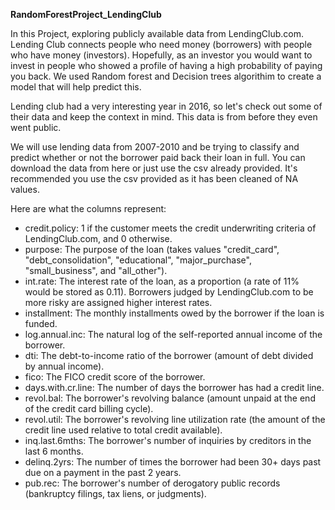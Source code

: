 **RandomForestProject_LendingClub**

In this Project, exploring publicly available data from LendingClub.com. Lending Club connects people who need money (borrowers) with people who have money (investors). Hopefully, as an investor you would want to invest in people who showed a profile of having a high probability of paying you back. We used Random forest and Decision trees algorithim to create a model that will help predict this.

Lending club had a very interesting year in 2016, so let's check out some of their data and keep the context in mind. This data is from before they even went public.

We will use lending data from 2007-2010 and be trying to classify and predict whether or not the borrower paid back their loan in full. You can download the data from here or just use the csv already provided. It's recommended you use the csv provided as it has been cleaned of NA values.

Here are what the columns represent:

- credit.policy: 1 if the customer meets the credit underwriting criteria of LendingClub.com, and 0 otherwise.         
- purpose: The purpose of the loan (takes values "credit_card", "debt_consolidation", "educational", "major_purchase", "small_business", and "all_other").           
- int.rate: The interest rate of the loan, as a proportion (a rate of 11% would be stored as 0.11). Borrowers judged by LendingClub.com to be more risky are assigned higher interest rates.          
- installment: The monthly installments owed by the borrower if the loan is funded.                
- log.annual.inc: The natural log of the self-reported annual income of the borrower.                
- dti: The debt-to-income ratio of the borrower (amount of debt divided by annual income).                      
- fico: The FICO credit score of the borrower.                    
- days.with.cr.line: The number of days the borrower has had a credit line.                         
- revol.bal: The borrower's revolving balance (amount unpaid at the end of the credit card billing cycle).                                 
- revol.util: The borrower's revolving line utilization rate (the amount of the credit line used relative to total credit available).                          
- inq.last.6mths: The borrower's number of inquiries by creditors in the last 6 months.                
- delinq.2yrs: The number of times the borrower had been 30+ days past due on a payment in the past 2 years.                 
- pub.rec: The borrower's number of derogatory public records (bankruptcy filings, tax liens, or judgments).                   
